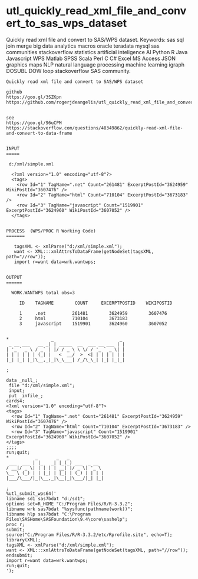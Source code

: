 # utl_quickly_read_xml_file_and_convert_to_sas_wps_dataset
Quickly read xml file and convert to SAS/WPS dataset.  Keywords: sas sql join merge big data analytics macros oracle teradata mysql sas communities stackoverflow statistics artificial inteligence AI Python R Java Javascript WPS Matlab SPSS Scala Perl C C# Excel MS Access JSON graphics maps NLP natural language processing machine learning igraph DOSUBL DOW loop stackoverflow SAS community.

    Quickly read xml file and convert to SAS/WPS dataset

    github
    https://goo.gl/3SZKpn
    https://github.com/rogerjdeangelis/utl_quickly_read_xml_file_and_convert_to_sas_wps_dataset


    see
    https://goo.gl/96uCPM
    https://stackoverflow.com/questions/48349862/quickly-read-xml-file-and-convert-to-data-frame


    INPUT
    =====

     d:/xml/simple.xml

      <?xml version="1.0" encoding="utf-8"?>
      <tags>
        <row Id="1" TagName=".net" Count="261481" ExcerptPostId="3624959" WikiPostId="3607476" />
        <row Id="2" TagName="html" Count="710104" ExcerptPostId="3673183" />
        <row Id="3" TagName="javascript" Count="1519901" ExcerptPostId="3624960" WikiPostId="3607052" />
      </tags>


    PROCESS  (WPS/PROC R Working Code)
    =======

       tagsXML <- xmlParse("d:/xml/simple.xml");
       want <- XML:::xmlAttrsToDataFrame(getNodeSet(tagsXML, path="//row"));
       import r=want data=wrk.wantwps;


    OUTPUT
    ======

      WORK.WANTWPS total obs=3

         ID    TAGNAME        COUNT     EXCERPTPOSTID    WIKIPOSTID

         1     .net          261481        3624959        3607476
         2     html          710104        3673183
         3     javascript    1519901       3624960        3607052


    *                _                         _
     _ __ ___   __ _| | _____  __  ___ __ ___ | |
    | '_ ` _ \ / _` | |/ / _ \ \ \/ / '_ ` _ \| |
    | | | | | | (_| |   <  __/  >  <| | | | | | |
    |_| |_| |_|\__,_|_|\_\___| /_/\_\_| |_| |_|_|

    ;

    data _null_;
     file "d:/xml/simple.xml";
     input;
     put _infile_;
    cards4;
    <?xml version="1.0" encoding="utf-8"?>
    <tags>
      <row Id="1" TagName=".net" Count="261481" ExcerptPostId="3624959" WikiPostId="3607476" />
      <row Id="2" TagName="html" Count="710104" ExcerptPostId="3673183" />
      <row Id="3" TagName="javascript" Count="1519901" ExcerptPostId="3624960" WikiPostId="3607052" />
    </tags>
    ;;;;
    run;quit;
    *          _       _   _
     ___  ___ | |_   _| |_(_) ___  _ __
    / __|/ _ \| | | | | __| |/ _ \| '_ \
    \__ \ (_) | | |_| | |_| | (_) | | | |
    |___/\___/|_|\__,_|\__|_|\___/|_| |_|

    ;
    %utl_submit_wps64('
    libname sd1 sas7bdat "d:/sd1";
    options set=R_HOME "C:/Program Files/R/R-3.3.2";
    libname wrk sas7bdat "%sysfunc(pathname(work))";
    libname hlp sas7bdat "C:\Program Files\SASHome\SASFoundation\9.4\core\sashelp";
    proc r;
    submit;
    source("C:/Program Files/R/R-3.3.2/etc/Rprofile.site", echo=T);
    library(XML);
    tagsXML <- xmlParse("d:/xml/simple.xml");
    want <- XML:::xmlAttrsToDataFrame(getNodeSet(tagsXML, path="//row"));
    endsubmit;
    import r=want data=wrk.wantwps;
    run;quit;
    ');

